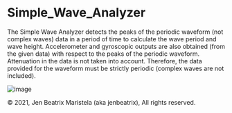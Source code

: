 # Simple_Wave_Analyzer
The Simple Wave Analyzer detects the peaks of the periodic waveform (not complex waves) data in a period of time to calculate the wave period and wave height. Accelerometer and gyroscopic outputs are also obtained (from the given data) with respect to the peaks of the periodic waveform. Attenuation in the data is not taken into account. Therefore, the data provided for the waveform must be strictly periodic (complex waves are not included).


![image](https://user-images.githubusercontent.com/82814920/116733778-1a7c6480-aa1f-11eb-97bd-8d0077777972.png)


© 2021, Jen Beatrix Maristela (aka jenbeatrix), All rights reserved.
